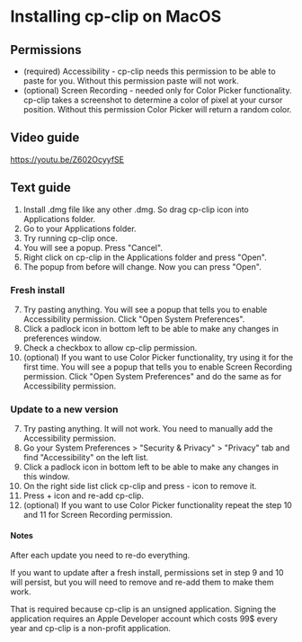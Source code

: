 # Installing cp-clip on MacOS

## Permissions

- (required) Accessibility - cp-clip needs this permission to be able to paste for you. Without this permission
  paste will not work.
- (optional) Screen Recording - needed only for Color Picker functionality. cp-clip takes a screenshot to determine a
  color of pixel at your cursor position. Without this permission Color Picker will return a random color.

## Video guide

https://youtu.be/Z602OcyyfSE

## Text guide

1. Install .dmg file like any other .dmg. So drag cp-clip icon into Applications folder.
2. Go to your Applications folder.
3. Try running cp-clip once.
4. You will see a popup. Press "Cancel".
5. Right click on cp-clip in the Applications folder and press "Open".
6. The popup from before will change. Now you can press "Open".

### Fresh install

7. Try pasting anything. You will see a popup that tells you to enable Accessibility permission. Click "Open System
   Preferences".
8. Click a padlock icon in bottom left to be able to make any changes in preferences window.
9. Check a checkbox to allow cp-clip permission.
10. (optional) If you want to use Color Picker functionality, try using it for the first time. You will see a popup that
    tells you to enable Screen Recording permission. Click "Open System Preferences" and do the same as for
    Accessibility permission.

### Update to a new version

7. Try pasting anything. It will not work. You need to manually add the Accessibility permission.
8. Go your System Preferences > "Security & Privacy" > "Privacy" tab and find "Accessibility" on the left list.
9. Click a padlock icon in bottom left to be able to make any changes in this window.
10. On the right side list click cp-clip and press - icon to remove it.
11. Press + icon and re-add cp-clip.
12. (optional) If you want to use Color Picker functionality repeat the step 10 and 11 for Screen Recording permission.

#### Notes

After each update you need to re-do everything.

If you want to update after a fresh install, permissions set in step 9 and 10 will persist, but you will need to remove
and re-add them to make them work.

That is required because cp-clip is an unsigned application. Signing the application requires an Apple Developer account
which costs 99$ every year and cp-clip is a non-profit application.
